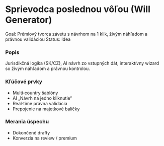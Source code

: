 # Sprievodca poslednou vôľou (Will Generator)

Goal: Prémiový tvorca závetu s návrhom na 1 klik, živým náhľadom a právnou validáciou
Status: Idea

### Popis

Jurisdikčná logika (SK/CZ), AI návrh zo vstupných dát, interaktívny wizard so živým náhľadom a právnou kontrolou.

### Kľúčové prvky

- Multi‑country šablóny
- AI „Návrh na jedno kliknutie“
- Real‑time právna validácia
- Prepojenie na majetkové balíčky

### Merania úspechu

- Dokončené drafty
- Konverzia na review / premium